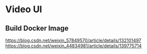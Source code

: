 # Video UI

## Build Docker Image
https://blog.csdn.net/weixin_57849570/article/details/132101497
https://blog.csdn.net/weixin_44834981/article/details/139775714